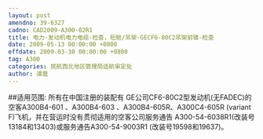 ```yaml
---
layout: post
amendno: 39-6327
cadno: CAD2009-A300-02R1
title: 电力-发动机电力电缆-检查，短舱/吊架-GECF6-80C2吊架前锥-检查
date: 2009-05-13 00:00:00 +0800
effdate: 2009-03-30 00:00:00 +0800
tag: A300
categories: 民航西北地区管理局适航审定处
author: 谭震
---
```


##适用范围:
所有在中国注册的装配有 GE公司CF6-80C2型发动机(无FADEC)的空客A300B4-601 、A300B4-603 、A300B4-605R、A300C4-605R (variant F)飞机，并在营运时没有贯彻适用的空客公司服务通告 A300-54-6038R1(改装号13184和13403)或服务通告A300-54-9003R1 (改装号19598和19637)。

